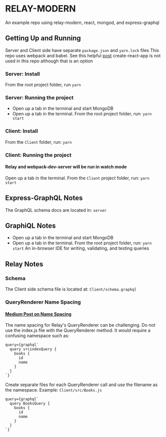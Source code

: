 # RELAY-MODERN
An example repo using relay-modern, react, mongod, and express-graphql

## Getting Up and Running
Server and Client side have separate `package.json` and `yarn.lock` files
This repo uses webpack and babel. See this helpful [post](https://www.valentinog.com/blog/react-webpack-babel/)
create-react-app is not used in this repo although that is an option

### Server: Install
From the root project folder, run `yarn`

### Server: Running the project
- Open up a tab in the terminal and start MongoDB
- Open up a tab in the terminal. From the root project folder, run: `yarn start`

### Client: Install
From the `Client` folder, run: `yarn`

### Client: Running the project
#### Relay and webpack-dev-server will be run in watch mode
Open up a tab in the terminal. From the `Client` project folder, run: `yarn start`

## Express-GraphQL Notes
The GraphQL schema docs are located in: `server`

## GraphiQL Notes
- Open up a tab in the terminal and start MongoDB
- Open up a tab in the terminal. From the root project folder, run: `yarn start`
An in-browser IDE for writing, validating, and testing queries

## Relay Notes
[Getting started doc]:(https://facebook.github.io/relay/docs/en/query-renderer.html)
### Schema
The Client side schema file is located at: `Client/schema.graphql`

### QueryRenderer Name Spacing
#### [Medium Post on Name Spacing](https://medium.com/@feus4177/an-adventure-with-graphql-and-relay-part-1-1381e285edd2)
The name spacing for Relay's QueryRenderer can be challenging. Do not use the
index.js file with the QueryRenderer method. It would require a confusing
namespace such as:
```
query={graphql`
  query srcindexQuery {
    books {
      id
      name
    }
  }
`}
```

Create separate files for each QueryRenderer call and use the filename as the
namespace. Example: `Client/src/Books.js`
```
query={graphql`
  query BooksQuery {
    books {
      id
      name
    }
  }
`}
```
